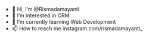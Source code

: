 - 👋 Hi, I’m @Rismadamayanti
- 👀 I’m interested in CRM
- 🌱 I’m currently learning Web Development
- 📫 How to reach me instagram.com/rismadamayanti_

<!---
Rismadamayanti/Rismadamayanti is a ✨ special ✨ repository because its `README.md` (this file) appears on your GitHub profile.
You can click the Preview link to take a look at your changes.
--->
